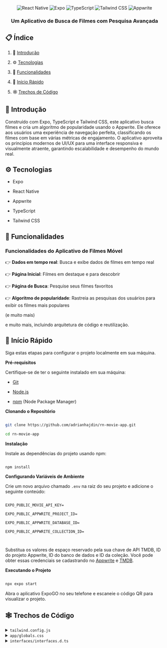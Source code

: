 <div align="center">
  <div>
    <img src="https://img.shields.io/badge/-React_Native-black?style=for-the-badge&logoColor=white&logo=react&color=61DAFB" alt="React Native" />
    <img src="https://img.shields.io/badge/-Expo-black?style=for-the-badge&logoColor=white&logo=expo&color=000020" alt="Expo" />
    <img src="https://img.shields.io/badge/-TypeScript-black?style=for-the-badge&logoColor=white&logo=typescript&color=3178C6" alt="TypeScript" />
    <img src="https://img.shields.io/badge/-Tailwind_CSS-black?style=for-the-badge&logoColor=white&logo=tailwindcss&color=06B6D4" alt="Tailwind CSS" />
    <img src="https://img.shields.io/badge/-Appwrite-black?style=for-the-badge&logoColor=white&logo=appwrite&color=F02E65" alt="Appwrite" />
  </div>

  <h3 align="center">Um Aplicativo de Busca de Filmes com Pesquisa Avançada</h3>
</div>

## 📋 <a name="table">Índice</a>

1. 🤖 [Introdução](#introduction)

2. ⚙️ [Tecnologias](#tech-stack)

3. 🔋 [Funcionalidades](#features)

4. 🤸 [Início Rápido](#quick-start)

5. 🕸️ [Trechos de Código](#snippets)


## <a name="introduction">🤖 Introdução</a>

Construído com Expo, TypeScript e Tailwind CSS, este aplicativo busca filmes e cria um algoritmo de popularidade usando o Appwrite. Ele oferece aos usuários uma experiência de navegação perfeita, classificando os filmes com base em várias métricas de engajamento. O aplicativo aproveita os princípios modernos de UI/UX para uma interface responsiva e visualmente atraente, garantindo escalabilidade e desempenho do mundo real.


## <a name="tech-stack">⚙️ Tecnologias</a>

- Expo

- React Native

- Appwrite

- TypeScript

- Tailwind CSS

## <a name="features">🔋 Funcionalidades</a>

### Funcionalidades do Aplicativo de Filmes Móvel

👉 **Dados em tempo real**: Busca e exibe dados de filmes em tempo real

👉 **Página Inicial**: Filmes em destaque e para descobrir

👉 **Página de Busca**: Pesquise seus filmes favoritos

👉 **Algoritmo de popularidade**: Rastreia as pesquisas dos usuários para exibir os filmes mais populares

(e muito mais)

e muito mais, incluindo arquitetura de código e reutilização.

## <a name="quick-start">🤸 Início Rápido</a>

Siga estas etapas para configurar o projeto localmente em sua máquina.

**Pré-requisitos**

Certifique-se de ter o seguinte instalado em sua máquina:

- [Git](https://git-scm.com/)

- [Node.js](https://nodejs.org/en)

- [npm](https://www.npmjs.com/) (Node Package Manager)

**Clonando o Repositório**

```bash

git clone https://github.com/adrianhajdin/rn-movie-app.git

cd rn-movie-app

```

**Instalação**

Instale as dependências do projeto usando npm:

```bash

npm install

```

**Configurando Variáveis de Ambiente**

Crie um novo arquivo chamado `.env` na raiz do seu projeto e adicione o seguinte conteúdo:

```env

EXPO_PUBLIC_MOVIE_API_KEY=

EXPO_PUBLIC_APPWRITE_PROJECT_ID=

EXPO_PUBLIC_APPWRITE_DATABASE_ID=

EXPO_PUBLIC_APPWRITE_COLLECTION_ID=



```

Substitua os valores de espaço reservado pela sua chave de API TMDB, ID do projeto Appwrite, ID do banco de dados e ID da coleção. Você pode obter essas credenciais se cadastrando no [Appwrite](https://cloud.appwrite.io/console/login) e [TMDB](https://www.themoviedb.org/login).

**Executando o Projeto**

```bash

npx expo start

```

Abra o aplicativo ExpoGO no seu telefone e escaneie o código QR para visualizar o projeto.

## <a name="snippets">🕸️ Trechos de Código</a>

<details>

<summary><code>tailwind.config.js</code></summary>

```typescript
/** @type {import('tailwindcss').Config} */
module.exports = {
  content: ["./app/**/*.{js,jsx,ts,tsx}", "./components/**/*.{js,jsx,ts,tsx}"],
  presets: [require("nativewind/preset")],
  theme: {
    extend: {
      colors: {
        primary: "#030014",
        secondary: "#151312",
        ratingBox: "#221F3D",
        searchBar: "#0F0D23",
        text: "#9CA4AB",
        darkAccent: "#AB8BFF",
        accentText: "#A8B5DB",
        secondaryText: "#D6C7FF",
      },
    },
  },
  plugins: [],
};
```

</details>

<details>

<summary><code>app/globals.css</code></summary>

```css
@tailwind base;
@tailwind components;
@tailwind utilities;
```

</details>

<details>

<summary><code>interfaces/interfaces.d.ts</code></summary>

```typescript
interface Movie {
  id: number;
  title: string;
  adult: boolean;
  backdrop_path: string;
  genre_ids: number[];
  original_language: string;
  original_title: string;
  overview: string;
  popularity: number;
  poster_path: string;
  release_date: string;
  video: boolean;
  vote_average: number;
  vote_count: number;
}

interface TrendingMovie {
  searchTerm: string;
  movie_id: number;
  title: string;
  count: number;
  poster_url: string;
}

interface MovieDetails {
  adult: boolean;
  backdrop_path: string | null;
  belongs_to_collection: {
    id: number;
    name: string;
    poster_path: string;
    backdrop_path: string;
  } | null;
  budget: number;
  genres: {
    id: number;
    name: string;
  }[];
  homepage: string | null;
  id: number;
  imdb_id: string | null;
  original_language: string;
  original_title: string;
  overview: string | null;
  popularity: number;
  poster_path: string | null;
  production_companies: {
    id: number;
    logo_path: string | null;
    name: string;
    origin_country: string;
  }[];
  production_countries: {
    iso_3166_1: string;
    name: string;
  }[];
  release_date: string;
  revenue: number;
  runtime: number | null;
  spoken_languages: {
    english_name: string;
    iso_639_1: string;
    name: string;
  }[];
  status: string;
  tagline: string | null;
  title: string;
  video: boolean;
  vote_average: number;
  vote_count: number;
}

interface TrendingCardProps {
  movie: TrendingMovie;
  index: number;
}
```

</details>
